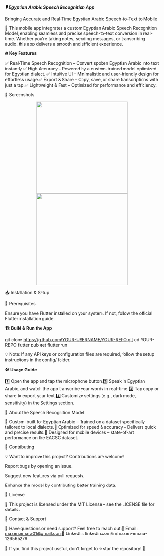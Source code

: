 ***🎙️ Egyptian Arabic Speech Recognition App***

Bringing Accurate and Real-Time Egyptian Arabic Speech-to-Text to Mobile

🚀 This mobile app integrates a custom Egyptian Arabic Speech Recognition Model, enabling seamless and precise speech-to-text conversion in real-time. Whether you're taking notes, sending messages, or transcribing audio, this app delivers a smooth and efficient experience.

**🔥 Key Features**

✅ Real-Time Speech Recognition – Convert spoken Egyptian Arabic into text instantly.✅ High Accuracy – Powered by a custom-trained model optimized for Egyptian dialect. ✅ Intuitive UI – Minimalistic and user-friendly design for effortless usage.✅ Export & Share – Copy, save, or share transcriptions with just a tap.✅ Lightweight & Fast – Optimized for performance and efficiency.

📸 Screenshots

<p align="center">
  <img src="https://github.com/user-attachments/assets/9233058f-6cb4-49c2-833a-f48d83332021" width="300"/>
  <img src="https://github.com/user-attachments/assets/70250acd-1596-4628-adc6-c668e3cc2fd2" width="300"/>
</p>

📥 Installation & Setup

🔧 Prerequisites

Ensure you have Flutter installed on your system. If not, follow the official Flutter installation guide.

**🏗️ Build & Run the App**

git clone https://github.com/YOUR-USERNAME/YOUR-REPO.git
cd YOUR-REPO
flutter pub get
flutter run

💡 Note: If any API keys or configuration files are required, follow the setup instructions in the config/ folder.

**🛠️ Usage Guide**

1️⃣ Open the app and tap the microphone button.2️⃣ Speak in Egyptian Arabic, and watch the app transcribe your words in real-time.3️⃣ Tap copy or share to export your text.4️⃣ Customize settings (e.g., dark mode, sensitivity) in the Settings section.

🧠 About the Speech Recognition Model

🔹 Custom-built for Egyptian Arabic – Trained on a dataset specifically tailored to local dialects.🔹 Optimized for speed & accuracy – Delivers quick and precise results.🔹 Designed for mobile devices – state-of-art performance on the EACSC dataset.

🤝 Contributing

💡 Want to improve this project? Contributions are welcome!

Report bugs by opening an issue.

Suggest new features via pull requests.

Enhance the model by contributing better training data.

📜 License

📝 This project is licensed under the MIT License – see the LICENSE file for details.

📩 Contact & Support

💬 Have questions or need support? Feel free to reach out:📧 Email: mazen.emara01@gmail.com🔗 LinkedIn: linkedin.com/in/mazen-emara-126565279

🌟 If you find this project useful, don’t forget to ⭐ star the repository! 🚀
